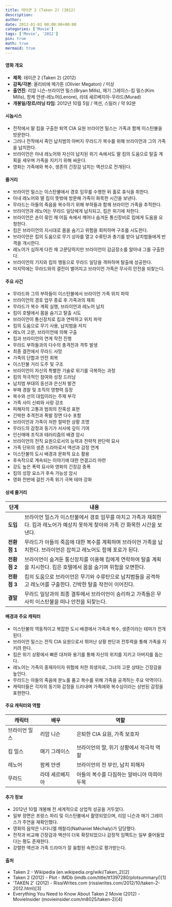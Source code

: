 ```yaml
---
title: 테이큰 2 (Taken 2) (2012)
description: 
author: 
date: 2012-01-01 00:00:00+00:00
categories: ['Movie']
tags: ['Movie', '2012']
pin: true
math: true
mermaid: true
---
```

#### 영화 개요

- **제목**: 테이큰 2 (Taken 2) (2012)  
- **감독/각본**: 올리비에 메가튼 (Olivier Megaton) / 미상  
- **출연진**: 리암 니슨-브라이언 밀스(Bryan Mills), 매기 그레이스-킴 밀스(Kim Mills), 팜케 얀센-레노어(Lenore), 라데 셰르베지아-무라드(Murad)  
- **개봉일/장르/러닝 타임**: 2012년 10월 5일 / 액션, 스릴러 / 약 92분

#### 시놉시스

- 전작에서 딸 킴을 구출한 퇴역 CIA 요원 브라이언 밀스는 가족과 함께 이스탄불을 방문한다.  
- 그러나 전작에서 죽인 납치범의 아버지 무라드가 복수를 위해 브라이언과 그의 가족을 납치한다.  
- 브라이언은 아내 레노어와 자신이 납치된 위기 속에서도 딸 킴의 도움으로 탈출 계획을 세우며 가족을 지키기 위해 싸운다.  
- 영화는 가족애와 복수, 생존의 긴장감 넘치는 액션으로 전개된다.

#### 줄거리

- 브라이언 밀스는 이스탄불에서 경호 임무를 수행한 뒤 홀로 휴식을 취한다.  
- 아내 레노어와 딸 킴이 뜻밖에 방문해 가족이 화목한 시간을 보낸다.  
- 무라드는 아들의 죽음을 복수하기 위해 부하들과 함께 브라이언 가족을 추적한다.  
- 브라이언과 레노어는 무라드 일당에게 납치되고, 킴은 위기에 처한다.  
- 브라이언은 손이 묶인 채 어둠 속에서 깨어나 숨겨둔 통신장비로 킴에게 도움을 요청한다.  
- 킴은 브라이언의 지시대로 몸을 숨기고 위험을 회피하며 구조를 시도한다.  
- 브라이언은 킴의 도움으로 무기 상자를 열고 수류탄과 총기를 받아 납치범들에게 반격을 개시한다.  
- 레노어가 심하게 다친 채 고문당하지만 브라이언이 감금장소를 알아내 그를 구출한다.  
- 브라이언의 기지와 킴의 행동으로 무라드 일당을 격파하며 탈출에 성공한다.  
- 마지막에는 무라드와의 결전이 벌어지고 브라이언 가족은 무사히 안전을 되찾는다.

#### 주요 사건

- 무라드와 그의 부하들이 이스탄불에서 브라이언 가족 위치 파악  
- 브라이언의 경호 업무 종료 후 가족과의 재회  
- 무라드가 복수 계획 실행, 브라이언과 레노어 납치  
- 킴이 호텔에서 몸을 숨기고 탈출 시도  
- 브라이언이 통신장치로 킴과 연락하고 위치 파악  
- 킴의 도움으로 무기 사용, 납치범을 저지  
- 레노어 고문, 브라이언에 의해 구출  
- 킴과 브라이언의 연계 작전 진행  
- 무라드 부하들과의 다수의 총격전과 격투 발생  
- 최종 결전에서 무라드 사망  
- 가족의 단합과 안전 회복  
- 이스탄불 거리 도주 및 구조  
- 브라이언이 자신의 특별한 기술로 위기를 극복하는 과정  
- 킴의 적극적인 참여와 성장 드러남  
- 납치범 부대의 동선과 은신처 발견  
- 부패 경찰 및 조직의 영향력 등장  
- 복수와 선의 대립이라는 주제 부각  
- 가족 사이 신뢰와 사랑 강조  
- 피해자의 고통과 범죄의 잔혹성 표현  
- 긴박한 추격전과 폭발 장면 다수 포함  
- 브라이언과 가족이 처한 절박한 상황 조명  
- 무라드의 감정과 동기가 서사에 깊이 기여  
- 인신매매 조직과 테러리즘의 배경 암시  
- 브라이언의 전직 요원으로서의 능력과 전략적 판단력 묘사  
- 가족 단위의 생존 드라마로서 액션과 감정 연계  
- 이스탄불의 도시 배경과 문화적 요소 활용  
- 후속작으로 계속되는 이야기에 대한 연결고리 마련  
- 강도 높은 폭력 묘사와 영화의 긴장감 증폭  
- 킴의 성장 요소가 후속 가능성 암시  
- 영화 전반에 걸친 가족 위기 극복 테마 강화

#### 상세 줄거리

| **단계** | **내용** |
|----------|----------|
| **도입** | 브라이언 밀스가 이스탄불에서 경호 임무를 마치고 가족과 재회한다. 킴과 레노어가 예상치 못하게 찾아와 가족 간 화목한 시간을 보낸다. |
| **전환점 1** | 무라드가 아들의 죽음에 대한 복수를 계획하며 브라이언 가족을 납치한다. 브라이언은 잡히고 레노어도 함께 포로가 된다. |
| **전환점 2** | 브라이언이 숨겨둔 통신장치를 이용해 킴에게 연락하여 탈출 계획을 지시한다. 킴은 호텔에서 몸을 숨기며 위험을 모면한다. |
| **전환점 3** | 킴의 도움으로 브라이언은 무기와 수류탄으로 납치범들을 공격하고 레노어를 구출한다. 긴박한 탈출 작전이 이어진다. |
| **결말** | 무라드 일당과의 최종 결투에서 브라이언이 승리하고 가족들은 무사히 이스탄불을 떠나 안전을 되찾는다. |

#### 배경과 주요 캐릭터

- 이스탄불의 역동적이고 복잡한 도시 배경에서 가족과 복수, 생존이라는 테마가 전개된다.  
- 브라이언 밀스는 전직 CIA 요원으로서 뛰어난 상황 판단과 전투력을 통해 가족을 지키려 한다.  
- 킴은 위기 상황에서 빠른 대처와 용기를 통해 자신의 위치를 지키고 아버지를 돕는다.  
- 레노어는 가족의 중재자이자 위험에 처한 희생자로, 그녀의 고문 상태는 긴장감을 높인다.  
- 무라드는 아들의 죽음에 분노를 품고 복수를 위해 가족을 공격하는 주요 악역이다.  
- 캐릭터들은 각자의 동기와 감정을 드러내며 가족애와 복수심이라는 상반된 감정을 표현한다.

#### 주요 캐릭터와 역할

| **캐릭터** | **배우** | **역할** |
|------------|----------|----------|
| 브라이언 밀스 | 리암 니슨 | 은퇴한 CIA 요원, 가족 보호자 |
| 킴 밀스 | 매기 그레이스 | 브라이언의 딸, 위기 상황에서 적극적 역할 |
| 레노어 | 팜케 얀센 | 브라이언의 전 부인, 납치 피해자 |
| 무라드 | 라데 셰르베지아 | 아들의 복수를 다짐하는 알바니아 마피아 두목 |

#### 추가 정보

- 2012년 10월 개봉해 전 세계적으로 상업적 성공을 거두었다.  
- 일부 장면은 프랑스 파리 및 이스탄불에서 촬영되었으며, 리암 니슨과 매기 그레이스가 주연을 재확인했다.  
- 영화의 음악은 나다니엘 메찰리(Nathaniel Méchaly)가 담당했다.  
- 전작과 비교해 긴장감과 액션이 더욱 확장되었으나 감정적 임팩트는 일부 줄어들었다는 평도 존재한다.  
- 강렬한 액션과 가족 드라마가 잘 융합된 속편으로 평가받는다.

#### 출처

- Taken 2 - Wikipedia (en.wikipedia.org/wiki/Taken_2)[2]  
- Taken 2 (2012) - Plot - IMDb (imdb.com/title/tt1397280/plotsummary/)[1]  
- 'TAKEN 2' (2012) - RissiWrites.com (rissiwrites.com/2012/10/taken-2-2012.html)[3]  
- Everything You Need to Know About Taken 2 Movie (2012) - MovieInsider (movieinsider.com/m8025/taken-2)[4]
